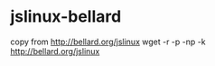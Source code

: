 # jslinux-bellard
copy from http://bellard.org/jslinux
 wget -r -p -np -k http://bellard.org/jslinux
